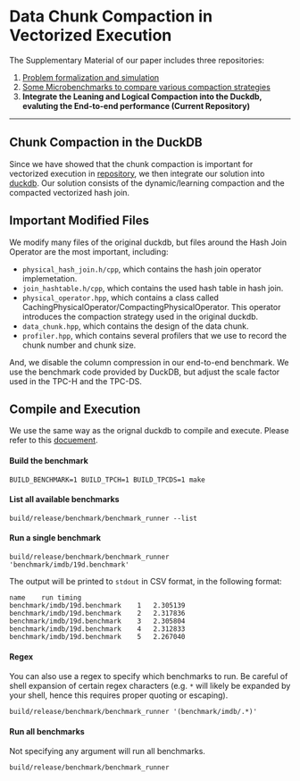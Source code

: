 # Data Chunk Compaction in Vectorized Execution

The Supplementary Material of our paper includes three repositories:
1. [Problem formalization and simulation](https://github.com/YimingQiao/Chunk-Compaction-Formalization)
2. [Some Microbenchmarks to compare various compaction strategies](https://github.com/YimingQiao/Chunk-Compaction-in-Vectorized-Execution)
3. **Integrate the Leaning and Logical Compaction into the Duckdb, evaluting the End-to-end performance (Current Repository)**

---

## Chunk Compaction in the DuckDB
Since we have showed that the chunk compaction is important for vectorized execution in [repository](https://github.com/YimingQiao/Chunk-Compaction-in-Vectorized-Execution), we then integrate our solution into [duckdb](https://github.com/duckdb/duckdb). Our solution consists of the dynamic/learning compaction and the compacted vectorized hash join. 

## Important Modified Files
We modify many files of the original duckdb, but files around the Hash Join Operator are the most important, including:
 - `physical_hash_join.h/cpp`, which contains the hash join operator implemetation.
 - `join_hashtable.h/cpp`, which contains the used hash table in hash join.
 - `physical_operator.hpp`, which contains a class called CachingPhysicalOperator/CompactingPhysicalOperator. This operator introduces the compaction strategy used in the original duckdb.
 - `data_chunk.hpp`, which contains the design of the data chunk.
 - `profiler.hpp`, which contains several profilers that we use to record the chunk number and chunk size.

And, we disable the column compression in our end-to-end benchmark. We use the benchmark code provided by DuckDB, but adjust the scale factor used in the TPC-H and the TPC-DS. 

## Compile and Execution
We use the same way as the orignal duckdb to compile and execute. Please refer to this [docuement](https://duckdb.org/docs/dev/building/overview.html). 

#### Build the benchmark
`BUILD_BENCHMARK=1 BUILD_TPCH=1 BUILD_TPCDS=1 make`

#### List all available benchmarks
`build/release/benchmark/benchmark_runner --list`

#### Run a single benchmark
`build/release/benchmark/benchmark_runner 'benchmark/imdb/19d.benchmark'`

The output will be printed to `stdout` in CSV format, in the following format:

```
name	run	timing
benchmark/imdb/19d.benchmark	1	2.305139
benchmark/imdb/19d.benchmark	2	2.317836
benchmark/imdb/19d.benchmark	3	2.305804
benchmark/imdb/19d.benchmark	4	2.312833
benchmark/imdb/19d.benchmark	5	2.267040
```

#### Regex
You can also use a regex to specify which benchmarks to run. Be careful of shell expansion of certain regex characters (e.g. `*` will likely be expanded by your shell, hence this requires proper quoting or escaping).

`build/release/benchmark/benchmark_runner '(benchmark/imdb/.*)' `

#### Run all benchmarks
Not specifying any argument will run all benchmarks.

`build/release/benchmark/benchmark_runner`
